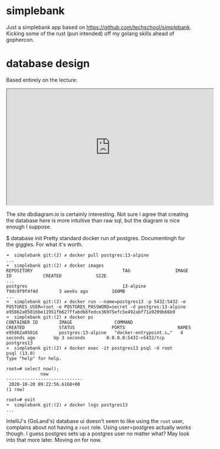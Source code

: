 # simplebank
Just a simplebank app based on https://github.com/techschool/simplebank. Kicking some of the rust (pun intended) off my golang skills ahead of gophercon.

# database design
Based entirely on the lecture:
<iframe width="560" height="315" src='https://dbdiagram.io/embed/5f8ea4363a78976d7b785bdb'> </iframe>

The site dbdiagram.io is certainly interesting. Not sure I agree that creating the database here is more intuitive than raw sql, but the diagram is nice enough I suppose.  

$ database init
Pretty standard docker run of postgres. Documentingh for the giggles. For what it's worth.

```
➜  simplebank git:(2) ✗ docker pull postgres:13-alpine
...
➜  simplebank git:(2) ✗ docker images
REPOSITORY                                  TAG                 IMAGE ID            CREATED             SIZE
...
postgres                                    13-alpine           f9dc9f9f4f4d        3 weeks ago         160MB
...
➜  simplebank git:(2) ✗ docker run --name=postgres13 -p 5432:5432 -e POSTGRES_USER=root -e POSTGRES_PASSWORD=secret -d postgres:13-alpine
e95862a05016be11951fb627ffabdbbfedce36975efc5e492abf71a9299b66b9
➜  simplebank git:(2) ✗ docker ps
CONTAINER ID        IMAGE                COMMAND                  CREATED             STATUS              PORTS                    NAMES
e95862a05016        postgres:13-alpine   "docker-entrypoint.s…"   4 seconds ago       Up 3 seconds        0.0.0.0:5432->5432/tcp   postgres13
➜  simplebank git:(2) ✗ docker exec -it postgres13 psql -U root                                                                          
psql (13.0)
Type "help" for help.

root=# select now();
             now             
-----------------------------
 2020-10-20 09:22:56.6168+00
(1 row)

root=# exit
➜  simplebank git:(2) ✗ docker logs postgres13
...
```

IntelliJ's (GoLand's) database ui doesn't seem to like using the `root` user, complains about not having a `root` role. Using user=postgres actually works though. I guess postgres sets up a postgres user no matter what? May look into that more later. Moving on for now.
